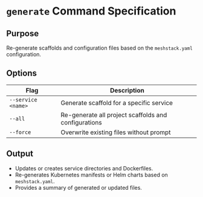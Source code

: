# `generate` Command Specification

## Purpose

Re-generate scaffolds and configuration files based on the `meshstack.yaml` configuration.

## Options

| Flag | Description |
|------|-------------|
| `--service <name>` | Generate scaffold for a specific service |
| `--all` | Re-generate all project scaffolds and configurations |
| `--force` | Overwrite existing files without prompt |

## Output

- Updates or creates service directories and Dockerfiles.
- Re-generates Kubernetes manifests or Helm charts based on `meshstack.yaml`.
- Provides a summary of generated or updated files.